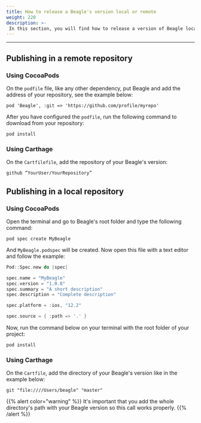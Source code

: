 ```yaml
---
title: How to release a Beagle's version local or remote
weight: 220
description: >-
 In this section, you will find how to release a version of Beagle locally or using a separate repository.
---
```


---

## Publishing in a remote repository

### Using CocoaPods

On the `podfile`  file, like any other dependency, put Beagle and add the address of your repository, see the example below:


```text
pod 'Beagle', :git => 'https://github.com/profile/myrepo'
```

After you have configured the `podfile`, run the following command to download from your repository: 


```text
pod install
```

### Using Carthage

On the `Cartfilefile`, add the repository of your Beagle's version:

```text
github “YourUser/YourRepository”
```

## Publishing in a local repository

### Using CocoaPods

Open the terminal and go to Beagle's root folder and type the following command:

```text
pod spec create MyBeagle
```

And `MyBeagle.podspec`  will be created. Now open this file with a text editor and follow the example:

```swift
Pod::Spec.new do |spec|

spec.name = "MyBeagle"
spec.version = "1.0.0"
spec.summary = "A short description"
spec.description = "Complete description"

spec.platform = :ios, "12.2"

spec.source = { :path => '.' }
```

Now, run the command below on your terminal with the root folder of your project:

```text
pod install
```

### Using Carthage

On the `Cartfile`, add the directory of your Beagle's version like in the example below:


```text
git "file:////Users/beagle" "master"
```

{{% alert color="warning" %}}
It's important that you add the whole directory's path with your Beagle version so this call works properly. 
{{% /alert %}}